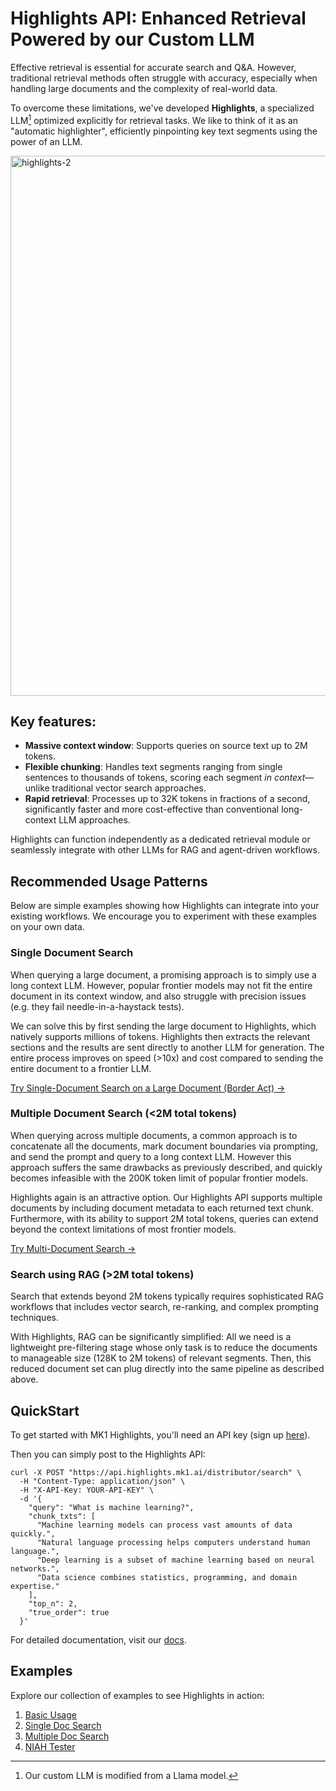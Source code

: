 # Highlights API: Enhanced Retrieval Powered by our Custom LLM

Effective retrieval is essential for accurate search and Q&A. However, traditional retrieval methods often struggle with accuracy, especially when handling large documents and the complexity of real-world data.

To overcome these limitations, we've developed **Highlights**, a specialized LLM[^1] optimized explicitly for retrieval tasks. We like to think of it as an "automatic highlighter", efficiently pinpointing key text segments using the power of an LLM.

<img width="864" alt="highlights-2" src="https://github.com/user-attachments/assets/40825619-dd89-4be8-978c-7d49bf8bc270" />

## Key features:

- **Massive context window**: Supports queries on source text up to 2M tokens.
- **Flexible chunking**: Handles text segments ranging from single sentences to thousands of tokens, scoring each segment _in context_—unlike traditional vector search approaches. 
- **Rapid retrieval**: Processes up to 32K tokens in fractions of a second, significantly faster and more cost-effective than conventional long-context LLM approaches.

Highlights can function independently as a dedicated retrieval module or seamlessly integrate with other LLMs for RAG and agent-driven workflows.

## Recommended Usage Patterns

Below are simple examples showing how Highlights can integrate into your existing workflows. We encourage you to experiment with these examples on your own data.

### Single Document Search

When querying a large document, a promising approach is to simply use a long context LLM. However, popular frontier models may not fit the entire document in its context window, and also struggle with precision issues (e.g. they fail needle-in-a-haystack tests).

We can solve this by first sending the large document to Highlights, which natively supports millions of tokens. Highlights then extracts the relevant sections and the results are sent directly to another LLM for generation. The entire process improves on speed (>10x) and cost compared to sending the entire document to a frontier LLM. 

[Try Single-Document Search on a Large Document (Border Act) →](examples/single_doc_search.ipynb)

### Multiple Document Search (<2M total tokens)

When querying across multiple documents, a common approach is to concatenate all the documents, mark document boundaries via prompting, and send the prompt and query to a long context LLM. However this approach suffers the same drawbacks as previously described, and quickly becomes infeasible with the 200K token limit of popular frontier models.

Highlights again is an attractive option. Our Highlights API supports multiple documents by including document metadata to each returned text chunk. Furthermore, with its ability to support 2M total tokens, queries can extend beyond the context limitations of most frontier models.

[Try Multi-Document Search →](examples/multi_doc_search.ipynb)

### Search using RAG (>2M total tokens)

Search that extends beyond 2M tokens typically requires sophisticated RAG workflows that includes vector search, re-ranking, and complex prompting techniques.

With Highlights, RAG can be significantly simplified: All we need is a lightweight pre-filtering stage whose only task is to reduce the documents to manageable size (128K to 2M tokens) of relevant segments. Then, this reduced document set can plug directly into the same pipeline as described above.

## QuickStart

To get started with MK1 Highlights, you'll need an API key (sign up [here](https://mk1.ai/products/highlights)).

Then you can simply post to the Highlights API:

```
curl -X POST "https://api.highlights.mk1.ai/distributor/search" \
  -H "Content-Type: application/json" \
  -H "X-API-Key: YOUR-API-KEY" \
  -d '{
    "query": "What is machine learning?",
    "chunk_txts": [
      "Machine learning models can process vast amounts of data quickly.",
      "Natural language processing helps computers understand human language.",
      "Deep learning is a subset of machine learning based on neural networks.",
      "Data science combines statistics, programming, and domain expertise."
    ],
    "top_n": 2,
    "true_order": true
  }'
```

For detailed documentation, visit our [docs](https://docs.mk1.ai/highlights/highlights_api.html).

## Examples

Explore our collection of examples to see Highlights in action:
1. [Basic Usage](examples/api_basics.ipynb)
2. [Single Doc Search](examples/single_doc_search.ipynb)
3. [Multiple Doc Search](examples/multi_doc_search.ipynb)
3. [NIAH Tester](examples/niah_test.ipynb)

[^1]: Our custom LLM is modified from a Llama model.
